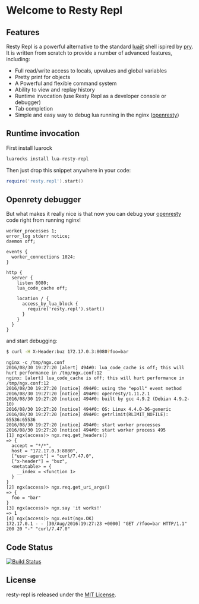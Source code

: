 # Welcome to Resty Repl

## Features

Resty Repl is a powerful alternative to the standard [luajit](http://luajit.org/) shell ispired by [pry](https://github.com/pry/pry). It is written from scratch to provide a number of advanced features, including:
* Full read/write access to locals, upvalues and global variables
* Pretty print for objects
* A Powerful and flexible command system
* Ability to view and replay history
* Runtime invocation (use Resty Repl as a developer console or debugger)
* Tab completion
* Simple and easy way to debug lua running in the nginx ([openresty](http://openresty.org/en/))

## Runtime invocation

First install luarock
```bash
luarocks install lua-resty-repl
```

Then just drop this snippet anywhere in your code:

```lua
require('resty.repl').start()
```

## Openrety debugger
But what makes it really nice is that now you can debug your [openresty](http://openresty.org/en/) code right from running nginx!

```nginx
worker_processes 1;
error_log stderr notice;
daemon off;

events {
  worker_connections 1024;
}

http {
  server {
    listen 8080;
    lua_code_cache off;

    location / {
      access_by_lua_block {
        require('resty.repl').start()
      }
    }
  }
}
```

and start debugging:
```bash
$ curl -H X-Header:buz 172.17.0.3:8080?foo=bar

```

```
nginx -c /tmp/ngx.conf
2016/08/30 19:27:20 [alert] 494#0: lua_code_cache is off; this will hurt performance in /tmp/ngx.conf:12
nginx: [alert] lua_code_cache is off; this will hurt performance in /tmp/ngx.conf:12
2016/08/30 19:27:20 [notice] 494#0: using the "epoll" event method
2016/08/30 19:27:20 [notice] 494#0: openresty/1.11.2.1
2016/08/30 19:27:20 [notice] 494#0: built by gcc 4.9.2 (Debian 4.9.2-10)
2016/08/30 19:27:20 [notice] 494#0: OS: Linux 4.4.0-36-generic
2016/08/30 19:27:20 [notice] 494#0: getrlimit(RLIMIT_NOFILE): 65536:65536
2016/08/30 19:27:20 [notice] 494#0: start worker processes
2016/08/30 19:27:20 [notice] 494#0: start worker process 495
[1] ngx(access)> ngx.req.get_headers()
=> {
  accept = "*/*",
  host = "172.17.0.3:8080",
  ["user-agent"] = "curl/7.47.0",
  ["x-header"] = "buz",
  <metatable> = {
    __index = <function 1>
  }
}
[2] ngx(access)> ngx.req.get_uri_args()
=> {
  foo = "bar"
}
[3] ngx(access)> ngx.say 'it works!'
=> 1
[4] ngx(access)> ngx.exit(ngx.OK)
172.17.0.1 - - [30/Aug/2016:19:27:23 +0000] "GET /?foo=bar HTTP/1.1" 200 20 "-" "curl/7.47.0"
```

## Code Status

[![Build Status](https://travis-ci.org/saks/lua-resty-repl.svg?branch=master)](https://travis-ci.org/saks/lua-resty-repl)

## License

resty-repl is released under the [MIT License](http://www.opensource.org/licenses/MIT).
